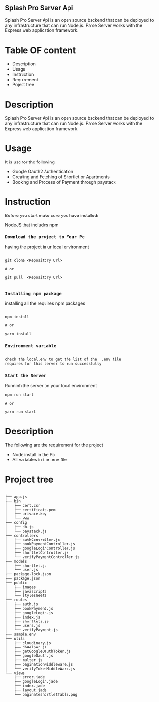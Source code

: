 ## Splash Pro Server Api

Splash Pro Server Api is an open source backend that can be deployed to any infrastructure that can run Node.js. Parse Server works with the Express web application framework.

# Table OF content

- Description
- Usage
- Instruction
- Requirement
- Poject tree

# Description

Splash Pro Server Api is an open source backend that can be deployed to any infrastructure that can run Node.js. Parse Server works with the Express web application framework.

# Usage

It is use for the following

- Google Oauth2 Authentication
- Creating and Fetching of Shortlet or Apartments
- Booking and Process of Payment through paystack

# Instruction

Before you start make sure you have installed:

NodeJS that includes npm

### `Download the project to Your Pc`

having the project in ur local environment

```

git clone <Repository Url>

# or

git pull  <Repository Url>


```

### `Installing npm package`

installing all the requires npm packages

```

npm install

# or

yarn install

```

### `Environment variable`

```

check the local.env to get the list of the  .env file
requires for this server to run successfully

```

### `Start the Server`

Runninh the server on your local environment

```
npm run start

# or

yarn run start

```

# Description

The following are the requirement for the project

- Node install in the Pc
- All variables in the .env file

# Project tree

```

├── app.js
├── bin
│   ├── cert.csr
│   ├── certificate.pem
│   ├── private.key
│   └── www
├── config
│   ├── db.js
│   └── paystack.js
├── controllers
│   ├── authController.js
│   ├── bookPaymentController.js
│   ├── googleLoginController.js
│   ├── shortletController.js
│   └── verifyPaymentController.js
├── models
│   ├── shortlet.js
│   └── user.js
├── package-lock.json
├── package.json
├── public
│   ├── images
│   ├── javascripts
│   └── stylesheets
├── routes
│   ├── auth.js
│   ├── bookPayment.js
│   ├── googleLogin.js
│   ├── index.js
│   ├── shortlets.js
│   ├── users.js
│   └── verifyPayment.js
├── sample.env
├── utils
│   ├── cloudinary.js
│   ├── dbHelper.js
│   ├── getGoogleOauthToken.js
│   ├── googleOauth.js
│   ├── multer.js
│   ├── paginationMiddleware.js
│   └── verifyTokenMiddleWare.js
└── views
    ├── error.jade
    ├── googleLogin.jade
    ├── index.jade
    ├── layout.jade
    └── paginateshortletTable.pug



```
